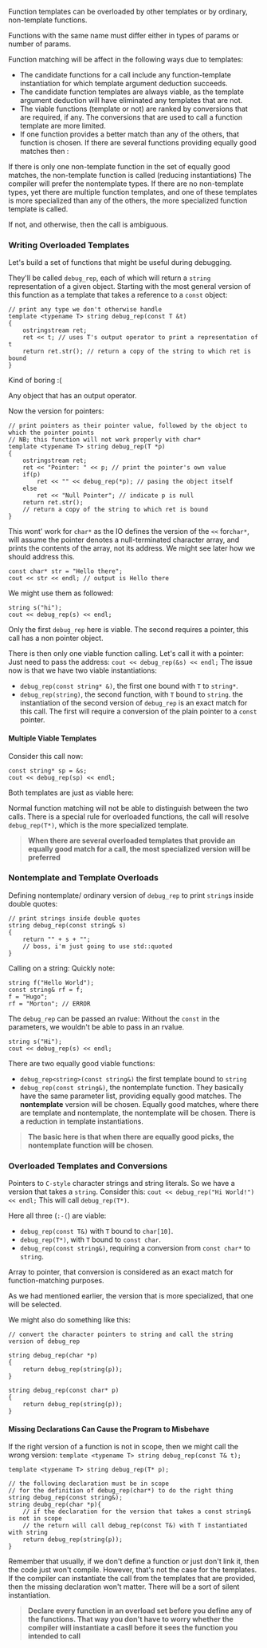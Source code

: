 Function templates can be overloaded by other templates or by ordinary, non-template functions. 

Functions with the same name must differ either in types of params or number of params. 

Function matching will be affect in the following ways due to templates: 
- The candidate functions for a call include any function-template instantiation for which template argument deduction succeeds. 
- The candidate function templates are always viable, as the template argument deduction will have eliminated any templates that are not.
- The viable functions (template or not) are ranked by conversions that are required, if any. The conversions that are used to call a function template are more limited. 
- If one function provides a better match than any of the others, that function is chosen. If there are several functions providing equally good matches then : 

If there is only one non-template function in the set of equally good matches, the non-template function is called (reducing instantiations)
The compiler will prefer the nontemplate types. 
If there are no non-template types, yet there are multiple function templates, and one of these templates is more specialized than any of the others, the more specialized function template is called. 

If not, and otherwise, then the call is ambiguous. 

### Writing Overloaded Templates
Let's build a set of functions that might be useful during debugging. 

They'll be called `debug_rep`, each of which will return a `string` representation of a given object. 
Starting with the most general version of this function as a template that takes a reference to a `const` object: 
```
// print any type we don't otherwise handle
template <typename T> string debug_rep(const T &t)
{ 
	ostringstream ret; 
	ret << t; // uses T's output operator to print a representation of t
	return ret.str(); // return a copy of the string to which ret is bound
}
```
Kind of boring :(

Any object that has an output operator. 

Now the version for pointers: 
```
// print pointers as their pointer value, followed by the object to which the pointer points
// NB; this function will not work properly with char*
template <typename T> string debug_rep(T *p)
{ 
	ostringstream ret;
	ret << "Pointer: " << p; // print the pointer's own value
	if(p)
		ret << "" << debug_rep(*p); // pasing the object itself
	else
		ret << "Null Pointer"; // indicate p is null
	return ret.str(); 
	// return a copy of the string to which ret is bound
}
```
This wont' work for `char*` as the IO defines the version of the `<<` for`char*`, will assume the pointer denotes a null-terminated character array, and prints the contents of the array, not its address. 
We might see later how we should address this. 

```
const char* str = "Hello there";
cout << str << endl; // output is Hello there
```

We might use them as followed: 
```
string s("hi");
cout << debug_rep(s) << endl;
```

Only the first `debug_rep` here is viable. The second requires a pointer, this call has a non pointer object. 

There is then only one viable function calling. 
Let's call it with a pointer: 
Just need to pass the address: 
`cout << debug_rep(&s) << endl;`
The issue now is that we have two viable instantiations: 
- `debug_rep(const string* &)`, the first one bound with `T` to `string*`. 
- `debug_rep(string)`, the second function, with `T` bound to `string`. 
the instantiation of the second version of `debug_rep` is an exact match for this call. The first will require a conversion of the plain pointer to a `const`  pointer. 

#### Multiple Viable Templates
Consider this call now: 
```
const string* sp = &s;
cout << debug_rep(sp) << endl;
```

Both templates are just as viable here: 

Normal function matching will not be able to distinguish between the two calls. 
There is a special rule for overloaded functions, the call will resolve `debug_rep(T*)`, which is the more specialized template. 
> **When there are several overloaded templates that provide an equally good match for a call, the most specialized version will be preferred**

### Nontemplate and Template Overloads
Defining nontemplate/ ordinary version of `debug_rep` to print `string`s inside double quotes: 
```
// print strings inside double quotes
string debug_rep(const string& s)
{ 
	return "" + s + "";
	// boss, i'm just going to use std::quoted
}
```
Calling on a string: 
Quickly note: 
```
string f("Hello World");
const string& rf = f;
f = "Hugo";
rf = "Morton"; // ERROR
```

The `debug_rep` can be passed an rvalue: Without the `const` in the parameters, we wouldn't be able to pass in an rvalue. 

```
string s("Hi");
cout << debug_rep(s) << endl;
```

There are two equally good viable functions: 
- `debug_rep<string>(const string&)` the first template bound to `string`
- `debug_rep(const string&)`, the nontemplate function. 
They basically have the same parameter list, providing equally good matches. 
The **nontemplate** version will be chosen. 
Equally good matches, where there are template and nontemplate, the nontemplate will be chosen. 
There is a reduction in template instantiations. 

> **The basic here is that when there are equally good picks, the nontemplate function will be chosen**. 


### Overloaded Templates and Conversions
Pointers to `C-style` character strings and string literals. 
So we have a version that takes a `string`. 
Consider this: 
`cout << debug_rep("Hi World!") << endl;`
This will call `debug_rep(T*)`. 

Here all three (`:-(`) are viable: 
- `debug_rep(const T&)` with `T` bound to `char[10]`.
- `debug_rep(T*)`, with `T` bound to `const char`. 
- `debug_rep(const string&)`, requiring a conversion from `const char*` to `string`. 

Array to pointer, that conversion is considered as an exact match for function-matching purposes. 

As we had mentioned earlier, the version that is more specialized, that one will be selected. 

We might also do something like this: 
```
// convert the character pointers to string and call the string version of debug_rep

string debug_rep(char *p)
{ 
	return debug_rep(string(p));
}

string debug_rep(const char* p)
{ 
	return debug_rep(string(p));
}
```

#### Missing Declarations Can Cause the Program to Misbehave

If the right version of a function is not in scope, then we might call the wrong version: 
`template <typename T> string debug_rep(const T& t);`
```
template <typename T> string debug_rep(T* p); 

// the following declaration must be in scope 
// for the definition of debug_rep(char*) to do the right thing
string debug_rep(const string&);
string deubg_rep(char *p){
	// if the declaration for the version that takes a const string& is not in scope
	// the return will call debug_rep(const T&) with T instantiated with string
	return debug_rep(string(p));
}
```


Remember that usually, if we don't define a function or just don't link it, then the code just won't compile. 
However, that's not the case for the templates. 
If the compiler can instantiate the call from the templates that are provided, then the missing declaration won't matter. 
There will be a sort of silent instantiation. 

> **Declare every function in an overload set before you define any of the functions. That way you don't have to worry whether the compiler will instantiate a casll before it sees the function you intended to call**

